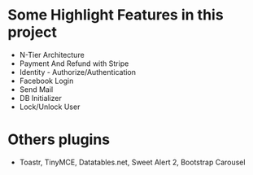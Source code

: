 # Some Highlight Features in this project
- N-Tier Architecture
- Payment And Refund with Stripe
- Identity - Authorize/Authentication
- Facebook Login
- Send Mail
- DB Initializer
- Lock/Unlock User

# Others plugins
- Toastr, TinyMCE, Datatables.net, Sweet Alert 2, Bootstrap Carousel
